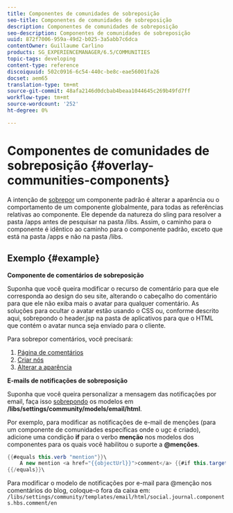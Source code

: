 ```yaml
---
title: Componentes de comunidades de sobreposição
seo-title: Componentes de comunidades de sobreposição
description: Componentes de comunidades de sobreposição
seo-description: Componentes de comunidades de sobreposição
uuid: 872f7006-959a-49d2-b025-3a5abb7c6dca
contentOwner: Guillaume Carlino
products: SG_EXPERIENCEMANAGER/6.5/COMMUNITIES
topic-tags: developing
content-type: reference
discoiquuid: 502c0916-6c54-440c-be8c-eae56001fa26
docset: aem65
translation-type: tm+mt
source-git-commit: 48afa2146d0dcbab4beaa1044645c269b49fd7ff
workflow-type: tm+mt
source-wordcount: '252'
ht-degree: 0%

---
```



# Componentes de comunidades de sobreposição {#overlay-communities-components}

A intenção de [sobrepor](/help/communities/client-customize.md#overlays) um componente padrão é alterar a aparência ou o comportamento de um componente globalmente, para todas as referências relativas ao componente. Ele depende da natureza do sling para resolver a pasta /apps antes de pesquisar na pasta /libs. Assim, o caminho para o componente é idêntico ao caminho para o componente padrão, exceto que está na pasta /apps e não na pasta /libs.

## Exemplo {#example}

**Componente de comentários de sobreposição**

Suponha que você queira modificar o recurso de comentário para que ele corresponda ao design do seu site, alterando o cabeçalho do comentário para que ele não exiba mais o avatar para qualquer comentário. As soluções para ocultar o avatar estão usando o CSS ou, conforme descrito aqui, sobrepondo o header.jsp na pasta de aplicativos para que o HTML que contém o avatar nunca seja enviado para o cliente.

Para sobrepor comentários, você precisará:

1. [Página de comentários](/help/communities/overlay-create-comments-page.md)
1. [Criar nós](/help/communities/overlay-create-nodes.md)
1. [Alterar a aparência](/help/communities/overlay-alter-appearance.md)

**E-mails de notificações de sobreposição**

Suponha que você queira personalizar a mensagem das notificações por email, faça isso [sobrepondo](/help/communities/client-customize.md#overlays) os modelos em **/libs/settings/community/models/email/html**.

Por exemplo, para modificar as notificações de e-mail de menções (para um componente de comunidades específicas onde o ugc é criado), adicione uma condição **if** para o verbo **menção** nos modelos dos componentes para os quais você habilitou o suporte a **@menções**.

```java
{{#equals this.verb "mention"}}\
    A new mention <a href="{{objectUrl}}">comment</a> {{#if this.target.properties.[jcr:title]}}to the article "{{{target.displayName}}}" {{/if}}was added by {{{user.name}}} on {{dateUtil this.published format="EEE, d MMM yyyy HH:mm:ss z"}}.\n \
{{/equals}}\
```

Para modificar o modelo de notificações por e-mail para @menção nos comentários do blog, coloque-o fora da caixa em: `/libs/settings/community/templates/email/html/social.journal.components.hbs.comment/en`
